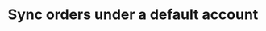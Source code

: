 ---
title: "Sync orders under a default account"
name: "sourcemeta_apifact"
key: "param_default_customer_code"
description: "Use this if source_customer_code not found or given"
user_friendly_description: "This lets you create orders under a default customer (account) in your ERP / Accounting System if your sales channel does not pass this information through. This account is generally called websales, or onlinesales."
default: ""
values: []
tags: [sourcemeta,apifact,iq-retail,microsoft-dynamics-nav,omni-accounts,sage-50cloud-pastel-partner,sage-50cloud-pastel-xpress,sage-100-evolution,sage-200-evolution,sage-300cloud,sage-x3,sap-business-one,syspro,custom-database]
type: "meta"
process: "orders"
headless: true
---